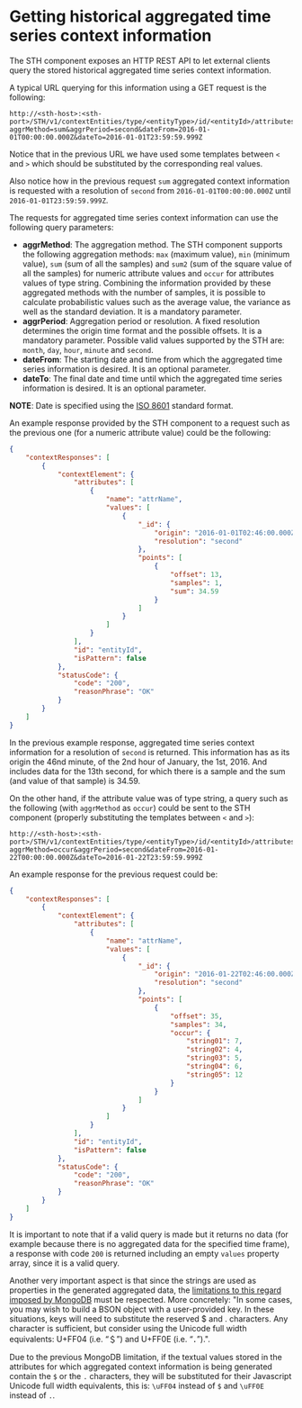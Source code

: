 # Getting historical aggregated time series context information

The STH component exposes an HTTP REST API to let external clients query the stored historical aggregated time series context information.

A typical URL querying for this information using a GET request is the following:

```
http://<sth-host>:<sth-port>/STH/v1/contextEntities/type/<entityType>/id/<entityId>/attributes/<attrName>?aggrMethod=sum&aggrPeriod=second&dateFrom=2016-01-01T00:00:00.000Z&dateTo=2016-01-01T23:59:59.999Z
```

Notice that in the previous URL we have used some templates between `<` and `>` which should be substituted by the corresponding real values.

Also notice how in the previous request `sum` aggregated context information is requested with a resolution of `second` from `2016-01-01T00:00:00.000Z` until `2016-01-01T23:59:59.999Z`.

The requests for aggregated time series context information can use the following query parameters:

* **aggrMethod**: The aggregation method. The STH component supports the following aggregation methods: `max` (maximum value), `min` (minimum value), `sum` (sum of all the samples) and `sum2` (sum of the square value of all the samples) for numeric attribute values and `occur` for attributes values of type string. Combining the information provided by these aggregated methods with the number of samples, it is possible to calculate probabilistic values such as the average value, the variance as well as the standard deviation. It is a mandatory parameter.
* **aggrPeriod**: Aggregation period or resolution. A fixed resolution determines the origin time format and the possible offsets. It is a mandatory parameter. Possible valid values supported by the STH are: `month`, `day`, `hour`, `minute` and `second`.
* **dateFrom**: The starting date and time from which the aggregated time series information is desired. It is an optional parameter.
* **dateTo**: The final date and time until which the aggregated time series information is desired. It is an optional parameter.

**NOTE**: Date is specified using the [ISO 8601](http://www.wikipedia.org/wiki/ISO_8601) standard format.

An example response provided by the STH component to a request such as the previous one (for a numeric attribute value) could be the following:
```json
{
    "contextResponses": [
        {
            "contextElement": {
                "attributes": [
                    {
                        "name": "attrName",
                        "values": [
                            {
                                "_id": {
                                    "origin": "2016-01-01T02:46:00.000Z",
                                    "resolution": "second"
                                },
                                "points": [
                                    {
                                        "offset": 13,
                                        "samples": 1,
                                        "sum": 34.59
                                    }
                                ]
                            }
                        ]
                    }
                ],
                "id": "entityId",
                "isPattern": false
            },
            "statusCode": {
                "code": "200",
                "reasonPhrase": "OK"
            }
        }
    ]
}
```

In the previous example response, aggregated time series context information for a resolution of `second` is returned. This information has as its origin the 46nd minute, of the 2nd hour of January, the 1st, 2016. And includes data for the 13th second, for which there is a sample and the sum (and value of that sample) is 34.59.

On the other hand, if the attribute value was of type string, a query such as the following (with `aggrMethod` as `occur`) could be sent to the STH component (properly substituting the templates between `<` and `>`):

```
http://<sth-host>:<sth-port>/STH/v1/contextEntities/type/<entityType>/id/<entityId>/attributes/<attrName>?aggrMethod=occur&aggrPeriod=second&dateFrom=2016-01-22T00:00:00.000Z&dateTo=2016-01-22T23:59:59.999Z
```

An example response for the previous request could be:
```json
{
    "contextResponses": [
        {
            "contextElement": {
                "attributes": [
                    {
                        "name": "attrName",
                        "values": [
                            {
                                "_id": {
                                    "origin": "2016-01-22T02:46:00.000Z",
                                    "resolution": "second"
                                },
                                "points": [
                                    {
                                        "offset": 35,
                                        "samples": 34,
                                        "occur": {
                                            "string01": 7,
                                            "string02": 4,
                                            "string03": 5,
                                            "string04": 6,
                                            "string05": 12
                                        }
                                    }
                                ]
                            }
                        ]
                    }
                ],
                "id": "entityId",
                "isPattern": false
            },
            "statusCode": {
                "code": "200",
                "reasonPhrase": "OK"
            }
        }
    ]
}
```

It is important to note that if a valid query is made but it returns no data (for example because there is no aggregated data for the specified time frame), a response with code `200` is returned including an empty `values` property array, since it is a valid
query.

Another very important aspect is that since the strings are used as properties in the generated aggregated data, the [limitations to this regard imposed by MongoDB](https://docs.mongodb.org/manual/faq/developers/#dollar-sign-operator-escaping) must be respected. More concretely: "In some cases, you may wish to build a BSON object with a user-provided key. In these situations, keys will need to substitute the reserved $ and . characters. Any character is sufficient, but consider using the Unicode full width equivalents: U+FF04 (i.e. “＄”) and U+FF0E (i.e. “．”).".

Due to the previous MongoDB limitation, if the textual values stored in the attributes for which aggregated context information is being generated contain the `$` or the `.` characters, they will be substituted for their Javascript Unicode full width equivalents, this is: `\uFF04` instead of `$` and `\uFF0E` instead of `.`.
